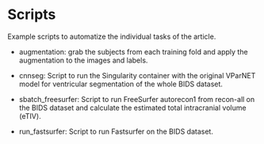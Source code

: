 # Scripts

Example scripts to automatize the individual tasks of the article.

- augmentation: grab the subjects from each training fold and apply the augmentation to the images and labels.

- cnnseg: Script to run the Singularity container with the original VParNET model for ventricular segmentation of the whole BIDS dataset.

- sbatch_freesurfer: Script to run FreeSurfer autorecon1 from recon-all on the BIDS dataset and calculate the estimated total intracranial volume (eTIV).

- run_fastsurfer: Script to run Fastsurfer on the BIDS dataset.
